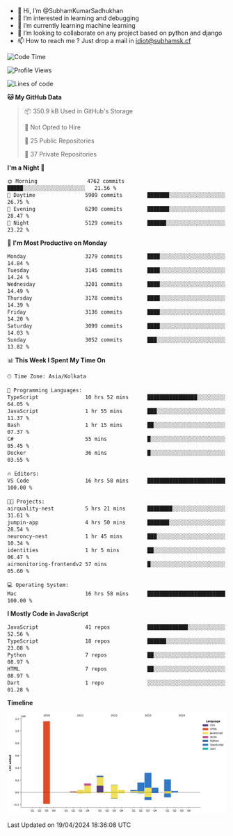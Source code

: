 - 👋 Hi, I’m @SubhamKumarSadhukhan
- 👀 I’m interested in learning and debugging
- 🌱 I’m currently learning machine learning
- 💞️ I’m looking to collaborate on any project based on python and django
- 📫 How to reach me ?
      Just drop a mail in idiot@subhamsk.cf

<!---
SubhamKumarSadhukhan/SubhamKumarSadhukhan is a ✨ special ✨ repository because its `README.md` (this file) appears on your GitHub profile.
You can click the Preview link to take a look at your changes.
--->


<!--START_SECTION:waka-->
![Code Time](http://img.shields.io/badge/Code%20Time-2%2C131%20hrs%2027%20mins-blue)

![Profile Views](http://img.shields.io/badge/Profile%20Views-0-blue)

![Lines of code](https://img.shields.io/badge/From%20Hello%20World%20I%27ve%20Written-2.6%20million%20lines%20of%20code-blue)

**🐱 My GitHub Data** 

> 📦 350.9 kB Used in GitHub's Storage 
 > 
> 🚫 Not Opted to Hire
 > 
> 📜 25 Public Repositories 
 > 
> 🔑 37 Private Repositories 
 > 
**I'm a Night 🦉** 

```text
🌞 Morning                4762 commits        █████░░░░░░░░░░░░░░░░░░░░   21.56 % 
🌆 Daytime                5909 commits        ███████░░░░░░░░░░░░░░░░░░   26.75 % 
🌃 Evening                6290 commits        ███████░░░░░░░░░░░░░░░░░░   28.47 % 
🌙 Night                  5129 commits        ██████░░░░░░░░░░░░░░░░░░░   23.22 % 
```
📅 **I'm Most Productive on Monday** 

```text
Monday                   3279 commits        ████░░░░░░░░░░░░░░░░░░░░░   14.84 % 
Tuesday                  3145 commits        ████░░░░░░░░░░░░░░░░░░░░░   14.24 % 
Wednesday                3201 commits        ████░░░░░░░░░░░░░░░░░░░░░   14.49 % 
Thursday                 3178 commits        ████░░░░░░░░░░░░░░░░░░░░░   14.39 % 
Friday                   3136 commits        ████░░░░░░░░░░░░░░░░░░░░░   14.20 % 
Saturday                 3099 commits        ████░░░░░░░░░░░░░░░░░░░░░   14.03 % 
Sunday                   3052 commits        ███░░░░░░░░░░░░░░░░░░░░░░   13.82 % 
```


📊 **This Week I Spent My Time On** 

```text
🕑︎ Time Zone: Asia/Kolkata

💬 Programming Languages: 
TypeScript               10 hrs 52 mins      ████████████████░░░░░░░░░   64.05 % 
JavaScript               1 hr 55 mins        ███░░░░░░░░░░░░░░░░░░░░░░   11.37 % 
Bash                     1 hr 15 mins        ██░░░░░░░░░░░░░░░░░░░░░░░   07.37 % 
C#                       55 mins             █░░░░░░░░░░░░░░░░░░░░░░░░   05.45 % 
Docker                   36 mins             █░░░░░░░░░░░░░░░░░░░░░░░░   03.55 % 

🔥 Editors: 
VS Code                  16 hrs 58 mins      █████████████████████████   100.00 % 

🐱‍💻 Projects: 
airquality-nest          5 hrs 21 mins       ████████░░░░░░░░░░░░░░░░░   31.61 % 
jumpin-app               4 hrs 50 mins       ███████░░░░░░░░░░░░░░░░░░   28.54 % 
neuroncy-nest            1 hr 45 mins        ███░░░░░░░░░░░░░░░░░░░░░░   10.34 % 
identities               1 hr 5 mins         ██░░░░░░░░░░░░░░░░░░░░░░░   06.47 % 
airmonitoring-frontendv2 57 mins             █░░░░░░░░░░░░░░░░░░░░░░░░   05.60 % 

💻 Operating System: 
Mac                      16 hrs 58 mins      █████████████████████████   100.00 % 
```

**I Mostly Code in JavaScript** 

```text
JavaScript               41 repos            █████████████░░░░░░░░░░░░   52.56 % 
TypeScript               18 repos            ██████░░░░░░░░░░░░░░░░░░░   23.08 % 
Python                   7 repos             ██░░░░░░░░░░░░░░░░░░░░░░░   08.97 % 
HTML                     7 repos             ██░░░░░░░░░░░░░░░░░░░░░░░   08.97 % 
Dart                     1 repo              ░░░░░░░░░░░░░░░░░░░░░░░░░   01.28 % 
```



**Timeline**

![Lines of Code chart](https://raw.githubusercontent.com/SubhamKumarSadhukhan/SubhamKumarSadhukhan/main/assets/bar_graph.png)


 Last Updated on 19/04/2024 18:36:08 UTC
<!--END_SECTION:waka-->
